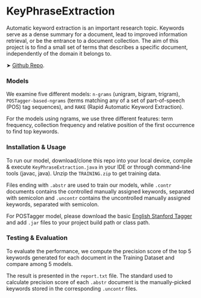 # KeyPhraseExtraction

Automatic keyword extraction is an important research topic. Keywords serve as a dense summary for a document, lead to improved information retrieval, or be the entrance to a document collection. The aim of this project is to find a small set of terms that describes a specific document, independently of the domain it belongs to. 

➤ [Github Repo](https://github.com/LinhTangTD/KeyPhraseExtraction).  

### Models
We examine five different models: `n-grams` (unigram, bigram, trigram), `POSTagger-based-ngrams` (terms matching any of a set of part-of-speech (POS) tag sequences), and `RAKE` (Rapid Automatic Keyword Extraction). 

For the models using ngrams, we use three different features: term frequency, collection frequency and relative position of the first occurrence to find top keywords. 

### Installation & Usage
To run our model, download/clone this repo into your local device, compile & execute `KeyPhraseExtraction.java` in your IDE or through command-line tools (javac, java). Unzip the `TRAINING.zip` to get training data. 

Files ending with `.abstr` are used to train our models, while `.contr` documents contains the controlled manually assigned keywords, separated with semicolon and `.uncontr` contains the uncontrolled manually assigned keywords, separated with semicolon. 

For POSTagger model, please download the basic [English Stanford Tagger](http://nlp.stanford.edu/software/tagger.shtml) and add `.jar` files to your project build path or class path. 

### Testing & Evaluation
To evaluate the performance, we compute the precision score of the top 5 keywords generated for each document in the Training Dataset and compare among 5 models. 

The result is presented in the `report.txt` file. The standard used to calculate precision score of each `.abstr` document is the manually-picked keywords stored in the corresponding `.uncontr` files.
